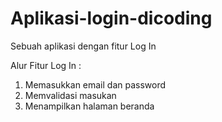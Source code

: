 # Aplikasi-login-dicoding
Sebuah aplikasi dengan fitur Log In

Alur Fitur Log In :
1. Memasukkan email dan password
2. Memvalidasi masukan
3. Menampilkan halaman beranda
